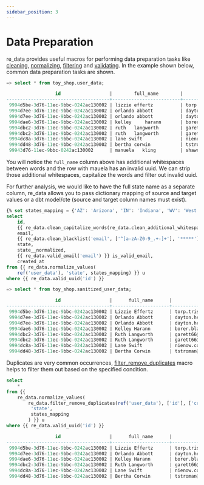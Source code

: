 ```yaml
---
sidebar_position: 3
---
```


# Data Preparation 

re_data provides useful macros for performing data preparation tasks like [cleaning](/docs/reference/data_preparation/data_cleaning), [normalizing](/docs/reference/data_preparation/data_normalization), [filtering](/docs/reference/data_preparation/data_filtering) and [validating](/docs/reference/data_preparation/data_validation). In the example shown below, common data preparation tasks are shown.

```sql title="user_data preview"
=> select * from toy_shop.user_data;

                  id                  |        full_name        |             email              | state |     created_at      
--------------------------------------+-------------------------+--------------------------------+-------+---------------------
 9994d5be-3d76-11ec-9bbc-0242ac130002 | lizzie effertz          | torp.trisha@fakemail.com       |Arizona| 2020-01-31 11:51:00
 9994d7ee-3d76-11ec-9bbc-0242ac130002 | orlando abbott          | dayton.hermiston@fakemail.com  | IN    | 2020-01-31 11:50:00
 9994d7ee-3d76-11ec-9bbc-0242ac130002 | orlando abbott          | dayton.hermiston@fakemail.com  | IN    | 2020-01-31 11:50:00
 9994dae6-3d76-11ec-9bbc-0242ac130002 | kelley     harann       | borer.blake@fakemail.com       | WV    | 2020-01-31 11:49:00
 9994dbc2-3d76-11ec-9bbc-0242ac130002 | ruth   langworth        | garett66@fakemail.com          | MN    | 2020-01-31 11:48:00
 9994dbc2-3d76-11ec-9bbc-0242ac130002 | ruth   langworth        | garett66@fakemail.com          | MN    | 2020-01-31 11:48:00
 9994dc8a-3d76-11ec-9bbc-0242ac130002 | lane swift              | nienow.coralie@fakemail.com    | IN    | 2020-01-31 11:47:00
 9994dd48-3d76-11ec-9bbc-0242ac130002 | bertha corwin           | tstroman@fakemail.com          | WV    | 2020-01-31 11:46:00
 99943d76-11ec-9bbc-0242ac130002      | manuela   kling         | shawn.langworth@fakemail.com   | MN    | 2020-01-31 11:45:00
```

You will notice the `full_name` column above has additional whitespaces between words and the row with mauela has an invalid uuid. We can strip those additional whitespaces, capitalize the words and filter out invalid uuid.

For further analysis, we would like to have the full state name as a separate column, re_data allows you to pass dictionary mapping of source and target values or a dbt model/cte (source and target column names must exist).
```sql title="models/sanitized_user_data.sql"
{% set states_mapping = {'AZ': 'Arizona', 'IN': 'Indiana', 'WV': 'West Virginia', 'MN': 'Minnesota', 'NY': 'New York'}%}
select
    id,
    {{ re_data.clean_capitalize_words(re_data.clean_additional_whitespaces('full_name')) }} as full_name,
    email,
    {{ re_data.clean_blacklist('email', ['^[a-zA-Z0-9_.+-]+'], '*****') }} as redacted_email,
    state,
    state__normalized,
    {{ re_data.valid_email('email') }} is_valid_email,
    created_at
from {{ re_data.normalize_values(
    ref('user_data'), 'state', states_mapping) }} u
where {{ re_data.valid_uuid('id') }}

=> select * from toy_shop.sanitized_user_data;

                  id                  |      full_name      |             email              |   redacted_email    | state | state__normalized | is_valid_email |     created_at      
--------------------------------------+---------------------+--------------------------------+---------------------+-------+-------------------+----------------+---------------------
 9994d5be-3d76-11ec-9bbc-0242ac130002 | Lizzie Effertz      | torp.trisha@fakemail.com       | *****@fakemail.com  | AZ    | Arizona           | t              | 2020-01-31 11:51:00
 9994d7ee-3d76-11ec-9bbc-0242ac130002 | Orlando Abbott      | dayton.hermiston@fakemail.com  | *****@fakemail.com  | IN    | Indiana           | t              | 2020-01-31 11:50:00
 9994d7ee-3d76-11ec-9bbc-0242ac130002 | Orlando Abbott      | dayton.hermiston@fakemail.com  | *****@fakemail.com  | IN    | Indiana           | t              | 2020-01-31 11:50:00
 9994dae6-3d76-11ec-9bbc-0242ac130002 | Kelley Harann       | borer.blake@fakemail.com       | *****@fakemail.com  | WV    | West Virginia     | t              | 2020-01-31 11:49:00
 9994dbc2-3d76-11ec-9bbc-0242ac130002 | Ruth Langworth      | garett66@fakemail.com          | *****@fakemail.com  | MN    | Minnesota         | t              | 2020-01-31 11:48:00
 9994dbc2-3d76-11ec-9bbc-0242ac130002 | Ruth Langworth      | garett66@fakemail.com          | *****@fakemail.com  | MN    | Minnesota         | t              | 2020-01-31 11:48:00
 9994dc8a-3d76-11ec-9bbc-0242ac130002 | Lane Swift          | nienow.coralie@fakemail.com    | *****@fakemail.com  | IN    | Indiana           | t              | 2020-01-31 11:47:00
 9994dd48-3d76-11ec-9bbc-0242ac130002 | Bertha Corwin       | tstroman@fakemail.com          | *****@fakemail.com  | WV    | West Virginia     | t              | 2020-01-31 11:46:00
```

Duplicates are very common occurrences, [filter_remove_duplicates](http://localhost:3000/re-data/docs/reference/data_preparation/data_filtering#filter_remove_duplicates) macro helps to filter them out based on the specified condition.

```sql
select
    *
from {{ 
    re_data.normalize_values(
        re_data.filter_remove_duplicates(ref('user_data'), ['id'], ['created_at DESC']),
         'state',
         states_mapping
        ) }} u
where {{ re_data.valid_uuid('id') }}

                  id                  |      full_name      |             email              |   redacted_email    | state | state__normalized | is_valid_email |     created_at      
--------------------------------------+---------------------+--------------------------------+---------------------+-------+-------------------+----------------+---------------------
 9994d5be-3d76-11ec-9bbc-0242ac130002 | Lizzie Effertz      | torp.trisha@fakemail.com       | *****@fakemail.com  |Arizona| Arizona           | t              | 2020-01-31 11:51:00
 9994d7ee-3d76-11ec-9bbc-0242ac130002 | Orlando Abbott      | dayton.hermiston@fakemail.com  | *****@fakemail.com  | IN    | Indiana           | t              | 2020-01-31 11:50:00
 9994dae6-3d76-11ec-9bbc-0242ac130002 | Kelley Harann       | borer.blake@fakemail.com       | *****@fakemail.com  | WV    | West Virginia     | t              | 2020-01-31 11:49:00
 9994dbc2-3d76-11ec-9bbc-0242ac130002 | Ruth Langworth      | garett66@fakemail.com          | *****@fakemail.com  | MN    | Minnesota         | t              | 2020-01-31 11:48:00
 9994dc8a-3d76-11ec-9bbc-0242ac130002 | Lane Swift          | nienow.coralie@fakemail.com    | *****@fakemail.com  | IN    | Indiana           | t              | 2020-01-31 11:47:00
 9994dd48-3d76-11ec-9bbc-0242ac130002 | Bertha Corwin       | tstroman@fakemail.com          | *****@fakemail.com  | WV    | West Virginia     | t              | 2020-01-31 11:46:00
```